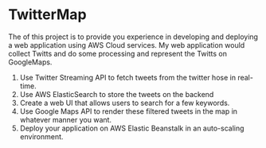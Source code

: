 # TwitterMap

The of this project is to provide you experience in developing and deploying a web application using AWS Cloud services. My web application would collect Twitts and do some processing and represent the Twitts on GoogleMaps.  

1. Use Twitter Streaming API to fetch tweets from the twitter hose in real-time.
2. Use AWS ElasticSearch to store the tweets on the backend
3. Create a web UI that allows users to search for a few keywords.
4. Use Google Maps API to render these filtered tweets in the map in whatever manner you want.
5. Deploy your application on AWS Elastic Beanstalk in an auto-scaling environment.
